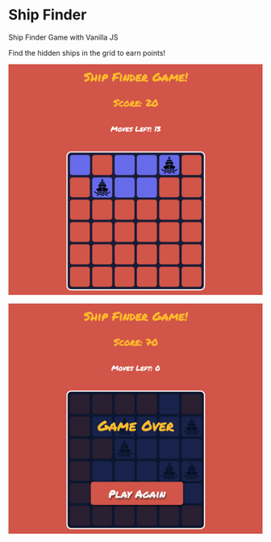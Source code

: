 # Ship Finder

Ship Finder Game with Vanilla JS

Find the hidden ships in the grid to earn points!

![alt text](https://github.com/barisaakan/shipFinder/blob/main/assets/Screen%20Shot%202022-01-06%20at%2019.05.03.png)

![alt text](https://github.com/barisaakan/shipFinder/blob/main/assets/Screen%20Shot%202022-01-06%20at%2019.04.42.png)
